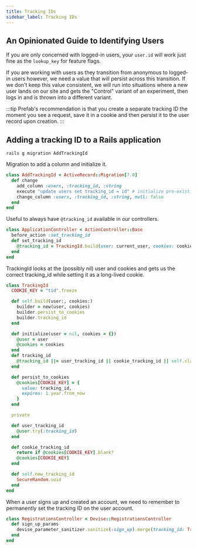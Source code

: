 ```yaml
---
title: Tracking IDs
sidebar_label: Tracking IDs
---
```


## An Opinionated Guide to Identifying Users

If you are only concerned with logged-in users, your `user.id` will work just fine as the `lookup_key` for feature flags.

If you are working with users as they transition from anonymous to logged-in users however, we need a value that will persist across this transition.
If we don't keep this value consistent, we will run into situations where a new user lands on our site and gets the "Control" variant of an experiment, 
then logs in and is thrown into a different variant.

:::tip
Prefab's recommendation is that you create a separate tracking ID the moment you see a request, save it in a cookie and then persist it
to the user record upon creation.
:::


## Adding a tracking ID to a Rails application

```shell
rails g migration AddTrackingId
```

Migration to add a column and initialize it.
```ruby
class AddTrackingId < ActiveRecord::Migration[7.0]
  def change
    add_column :users, :tracking_id, :string
    execute "update users set tracking_id = id" # initialize pre-existing users to have a tracking_id == their user_id
    change_column :users, :tracking_id, :string, null: false
  end
end
```

Useful to always have `@tracking_id` available in our controllers.
```ruby
class ApplicationController < ActionController::Base
  before_action :set_tracking_id
  def set_tracking_id
    @tracking_id = TrackingId.build(user: current_user, cookies: cookies)
  end
end
```

TrackingId looks at the (possibly nil) user and cookies and gets us the correct tracking_id while setting it as a long-lived cookie.
```ruby
class TrackingId
  COOKIE_KEY = "tid".freeze

  def self.build(user:, cookies:)
    builder = new(user, cookies)
    builder.persist_to_cookies
    builder.tracking_id
  end

  def initialize(user = nil, cookies = {})
    @user = user
    @cookies = cookies
  end
  def tracking_id
    @tracking_id ||= user_tracking_id || cookie_tracking_id || self.class.new_tracking_id
  end

  def persist_to_cookies
    @cookies[COOKIE_KEY] = {
      value: tracking_id,
      expires: 1.year.from_now
    }
  end

  private

  def user_tracking_id
    @user.try(:tracking_id)
  end

  def cookie_tracking_id
    return if @cookies[COOKIE_KEY].blank?
    @cookies[COOKIE_KEY]
  end

  def self.new_tracking_id
    SecureRandom.uuid
  end
end
```

When a user signs up and created an account, we need to remember to permanently set the tracking ID on the user account.
```ruby
class RegistrationsController < Devise::RegistrationsController
  def sign_up_params
    devise_parameter_sanitizer.sanitize(:sign_up).merge(tracking_id: TrackingId.build(user: current_user, cookies: cookies))
  end
end
```
